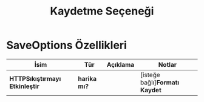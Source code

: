 ﻿---
title: Kaydetme Seçeneği
second_title: Aspose.Cells Cloud Documen
linktitle: Kaydet seçeneği
type: docs
url: /tr/save-options/
keywords: Workbook save options
description: Aspose.Cells Cloud REST API desteği, excel dosyalarını çeşitli format dosyalarına dönüştürür. SDK çeşitli geliştirme dillerini destekler. Bunlar arasında Android, C#, Go, Java, NodeJS, Perl, PHP, Python, Ruby ve Swift bulunur
weight: 79
---
# SaveOptions Özellikleri

İsim | Tür | Açıklama | Notlar
------------ | ------------- | ------------- | -------------
**HTTPSıkıştırmayı Etkinleştir** | **harika mı?** | | [isteğe bağlı]**Formatı Kaydet** | **sicim** | | [isteğe bağlı]**Net veriler** | **harika mı?** | Dosyayı kaydettikten sonra çalışma kitabını boşaltın. | [isteğe bağlı]**Önbelleğe Alınmış DosyaKlasörü** | **sicim** | Önbelleğe alınmış dosya klasörü bazı büyük verileri depolamak için kullanılır. | [isteğe bağlı]**Birleştirilmiş Alanları Doğrula** | **harika mı?** | Dosyayı kaydetmeden önce birleştirilmiş alanların doğrulanıp doğrulanmayacağını belirtir. Varsayılan değer false'tur. | [isteğe bağlı]**Grafik Önbelleğini Yenile** | **harika mı?** | | [isteğe bağlı]**Dizin Oluştur** | **harika mı?** | Doğruysa ve dizin mevcut değilse, dosya kaydedilmeden önce dizin otomatik olarak oluşturulacaktır. | [isteğe bağlı]**SıralamaAdları** | **harika mı?** | | [isteğe bağlı]